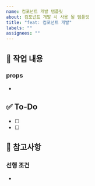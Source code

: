 ```yaml
---
name: 컴포넌트 개발 템플릿
about: 컴포넌트 개발 시 사용 될 템플릿
title: "feat: 컴포넌트 개발"
labels: ""
assignees: ""
---
```


## 📌 작업 내용

<!-- 구현할 기능에 대해 간단히 설명해주세요 -->

### props

-

## ✅ To-Do

<!-- 해야 할 일들을 체크박스로 나열해주세요 -->

- [ ]
- [ ]

## 📝 참고사항

<!-- 참고할 내용이나 주의사항을 작성해주세요 -->

### 선행 조건

-
